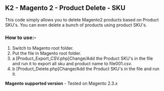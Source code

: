 ## K2 - Magento 2 - Product Delete - SKU

This code simply allows you to delete Magento2 products based on Product SKU's. You can even delete a bunch of products using product SKU's.

### How to use:-
1. Switch to Magento root folder.
2. Put the file in Magento root folder.
3. a [Product_Export_CSV.php]Change/Add the Product SKU's in the file and run it to export all sku and product name to file001.csv. 
4. b [Product_Delete.php]Change/Add the Product SKU's in the file and run it. 

**Magento supported version** - Tested on Magento 2.3.x
